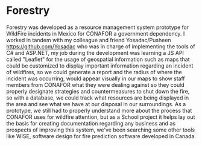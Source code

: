 # Forestry
Forestry was developed as a resource management system prototype for WildFire incidents in Mexico for CONAFOR a government dependency.
I worked in tandem with my colleague and friend Yosadac/Pusheen https://github.com/Yosadac who was in charge of implementing the tools of C# and ASP.NET, my job during the development
was learning a JS API called "Leaflet" for the usage of geospatial information such as maps that could be customized to display important information regarding an incident of wildfires,
so we could generate a report and the radius of where the incident was occurring, would appear visually in our maps to show staff members from CONAFOR what they were dealing against so
they could properly designate strategies and countermeasures to shut down the fire, so with a database, we could track what resources are being displayed in the area and see what we have
at our disposal in our surroundings.
As a prototype, we still had to properly understand more about the process that CONAFOR uses for wildfire attention, but as a School project it helps lay out the basis for creating documentation
regarding any business and as prospects of improving this system, we've been searching some other tools like WISE, software design for fire prediction software developed in Canada.
